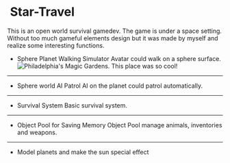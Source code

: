 ﻿# ﻿﻿﻿﻿﻿ Star-TravelThis is an open world survival gamedev. The game is under a space setting. Without too much gameful elements design but it was made by myself and realize some interesting functions.- Sphere Planet Walking Simulator Avatar could walk on a sphere surface. ![Philadelphia's Magic Gardens. This place was so cool!](/Star-Travel/images/philly-magic-gardens.jpg "Philadelphia's Magic Gardens")***- Sphere world AI Patrol AI on the planet could patrol automatically.***- Survival System Basic survival system.***- Object Pool for Saving Memory Object Pool manage animals, inventories and weapons.***- Model planets and make the sun special effect 